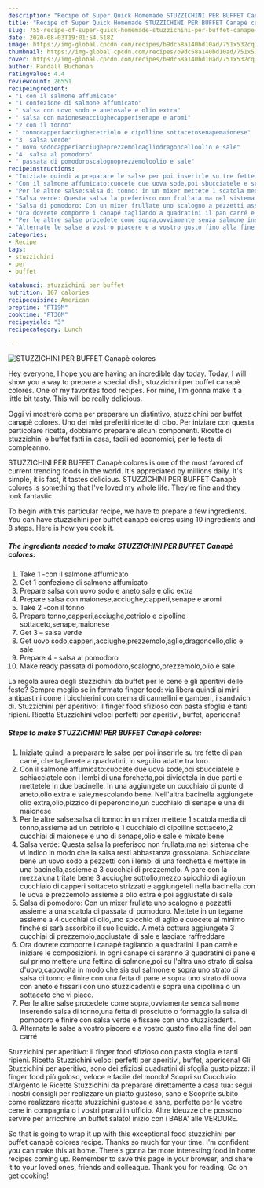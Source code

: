 ```yaml
---
description: "Recipe of Super Quick Homemade STUZZICHINI PER BUFFET Canapè colores"
title: "Recipe of Super Quick Homemade STUZZICHINI PER BUFFET Canapè colores"
slug: 755-recipe-of-super-quick-homemade-stuzzichini-per-buffet-canape-colores
date: 2020-08-03T19:01:54.518Z
image: https://img-global.cpcdn.com/recipes/b9dc58a140bd10ad/751x532cq70/stuzzichini-per-buffet-canape-colores-recipe-main-photo.jpg
thumbnail: https://img-global.cpcdn.com/recipes/b9dc58a140bd10ad/751x532cq70/stuzzichini-per-buffet-canape-colores-recipe-main-photo.jpg
cover: https://img-global.cpcdn.com/recipes/b9dc58a140bd10ad/751x532cq70/stuzzichini-per-buffet-canape-colores-recipe-main-photo.jpg
author: Randall Buchanan
ratingvalue: 4.4
reviewcount: 26551
recipeingredient:
- "1 con il salmone affumicato"
- "1 confezione di salmone affumicato"
- " salsa con uovo sodo e anetosale e olio extra"
- " salsa con maioneseacciughecapperisenape e aromi"
- "2 con il tonno"
- " tonnocapperiacciughecetriolo e cipolline sottacetosenapemaionese"
- "3  salsa verde"
- " uovo sodocapperiacciugheprezzemoloagliodragoncelloolio e sale"
- "4  salsa al pomodoro"
- " passata di pomodoroscalognoprezzemoloolio e sale"
recipeinstructions:
- "Iniziate quindi a preparare le salse per poi inserirle su tre fette di pan carré, che taglierete a quadratini, in seguito adatte tra loro."
- "Con il salmone affumicato:cuocete due uova sode,poi sbucciatele e schiacciatele con i lembi di una forchetta,poi dividetela in due parti e mettetele in due bacinelle. In una aggiungete un cucchiaio di punte di aneto,olio extra e sale,mescolando bene. Nell&#39;altra bacinella aggiungete olio extra,olio,pizzico di peperoncino,un cucchiaio di senape e una di maionese"
- "Per le altre salse:salsa di tonno: in un mixer mettete 1 scatola media di tonno,assieme ad un cetriolo e 1 cucchiaio di cipolline sottaceto,2 cucchiai di maionese e uno di senape,olio e sale e mixate bene"
- "Salsa verde: Questa salsa la preferisco non frullata,ma nel sistema che vi indico in modo che la salsa resti abbastanza grossolana. Schiacciate bene un uovo sodo a pezzetti con i lembi di una forchetta e mettete in una bacinella,assieme a 3 cucchiai di prezzemolo. A pare con la mezzaluna tritate bene 3 acciughe sottolio,mezzo spicchio di aglio,un cucchiaio di capperi sottaceto strizzati e aggiungeteli nella bacinella con le uova e prezzemolo assieme a olio extra e poi aggiustate di sale"
- "Salsa di pomodoro: Con un mixer frullate uno scalogno a pezzetti assieme a una scatola di passata di pomodoro. Mettete in un tegame assieme a 4 cucchiai di olio,uno spicchio di aglio e cuocete al minimo finché si sarà assorbito il suo liquido. A metà cottura aggiungete 3 cucchiai di prezzemolo,aggiustate di sale e lasciate raffreddare"
- "Ora dovrete comporre i canapé tagliando a quadratini il pan carré e iniziare le composizioni. In ogni canapè ci saranno 3 quadratini di pane e sul primo mettere una fettina di salmone,poi su l&#39;altra uno strato di salsa d&#39;uovo,capovolta in modo che sia sul salmone e sopra uno strato di salsa di tonno e finire con una fetta di pane e sopra uno strato di uova con aneto e fissarli con uno stuzzicadenti e sopra una cipollina o un sottaceto che vi piace."
- "Per le altre salse procedete come sopra,ovviamente senza salmone inserendo salsa di tonno,una fetta di prosciutto o formaggio,la salsa di pomodoro e finire con salsa verde e fissare con uno stuzzicadenti."
- "Alternate le salse a vostro piacere e a vostro gusto fino alla fine del pan carré"
categories:
- Recipe
tags:
- stuzzichini
- per
- buffet

katakunci: stuzzichini per buffet 
nutrition: 107 calories
recipecuisine: American
preptime: "PT19M"
cooktime: "PT36M"
recipeyield: "3"
recipecategory: Lunch

---
```



![STUZZICHINI PER BUFFET Canapè colores](https://img-global.cpcdn.com/recipes/b9dc58a140bd10ad/751x532cq70/stuzzichini-per-buffet-canape-colores-recipe-main-photo.jpg)

Hey everyone, I hope you are having an incredible day today. Today, I will show you a way to prepare a special dish, stuzzichini per buffet canapè colores. One of my favorites food recipes. For mine, I'm gonna make it a little bit tasty. This will be really delicious.

Oggi vi mostrerò come per preparare un distintivo, stuzzichini per buffet canapè colores. Uno dei miei preferiti ricette di cibo. Per iniziare con questa particolare ricetta, dobbiamo preparare alcuni componenti. Ricette di stuzzichini e buffet fatti in casa, facili ed economici, per le feste di compleanno.

STUZZICHINI PER BUFFET Canapè colores is one of the most favored of current trending foods in the world. It's appreciated by millions daily. It's simple, it is fast, it tastes delicious. STUZZICHINI PER BUFFET Canapè colores is something that I've loved my whole life. They're fine and they look fantastic.


To begin with this particular recipe, we have to prepare a few ingredients. You can have stuzzichini per buffet canapè colores using 10 ingredients and 8 steps. Here is how you cook it.

<!--inarticleads1-->

##### The ingredients needed to make STUZZICHINI PER BUFFET Canapè colores:

1. Take 1 -con il salmone affumicato
1. Get 1 confezione di salmone affumicato
1. Prepare  salsa con uovo sodo e aneto,sale e olio extra
1. Prepare  salsa con maionese,acciughe,capperi,senape e aromi
1. Take 2 -con il tonno
1. Prepare  tonno,capperi,acciughe,cetriolo e cipolline sottaceto,senape,maionese
1. Get 3 – salsa verde
1. Get  uovo sodo,capperi,acciughe,prezzemolo,aglio,dragoncello,olio e sale
1. Prepare 4 - salsa al pomodoro
1. Make ready  passata di pomodoro,scalogno,prezzemolo,olio e sale


La regola aurea degli stuzzichini da buffet per le cene e gli aperitivi delle feste? Sempre meglio se in formato finger food: via libera quindi ai mini antipastini come i bicchierini con crema di cannellini e gamberi, i sandwich di. Stuzzichini per aperitivo: il finger food sfizioso con pasta sfoglia e tanti ripieni. Ricetta Stuzzichini veloci perfetti per aperitivi, buffet, apericena! 

<!--inarticleads2-->

##### Steps to make STUZZICHINI PER BUFFET Canapè colores:

1. Iniziate quindi a preparare le salse per poi inserirle su tre fette di pan carré, che taglierete a quadratini, in seguito adatte tra loro.
1. Con il salmone affumicato:cuocete due uova sode,poi sbucciatele e schiacciatele con i lembi di una forchetta,poi dividetela in due parti e mettetele in due bacinelle. In una aggiungete un cucchiaio di punte di aneto,olio extra e sale,mescolando bene. Nell&#39;altra bacinella aggiungete olio extra,olio,pizzico di peperoncino,un cucchiaio di senape e una di maionese
1. Per le altre salse:salsa di tonno: in un mixer mettete 1 scatola media di tonno,assieme ad un cetriolo e 1 cucchiaio di cipolline sottaceto,2 cucchiai di maionese e uno di senape,olio e sale e mixate bene
1. Salsa verde: Questa salsa la preferisco non frullata,ma nel sistema che vi indico in modo che la salsa resti abbastanza grossolana. Schiacciate bene un uovo sodo a pezzetti con i lembi di una forchetta e mettete in una bacinella,assieme a 3 cucchiai di prezzemolo. A pare con la mezzaluna tritate bene 3 acciughe sottolio,mezzo spicchio di aglio,un cucchiaio di capperi sottaceto strizzati e aggiungeteli nella bacinella con le uova e prezzemolo assieme a olio extra e poi aggiustate di sale
1. Salsa di pomodoro: Con un mixer frullate uno scalogno a pezzetti assieme a una scatola di passata di pomodoro. Mettete in un tegame assieme a 4 cucchiai di olio,uno spicchio di aglio e cuocete al minimo finché si sarà assorbito il suo liquido. A metà cottura aggiungete 3 cucchiai di prezzemolo,aggiustate di sale e lasciate raffreddare
1. Ora dovrete comporre i canapé tagliando a quadratini il pan carré e iniziare le composizioni. In ogni canapè ci saranno 3 quadratini di pane e sul primo mettere una fettina di salmone,poi su l&#39;altra uno strato di salsa d&#39;uovo,capovolta in modo che sia sul salmone e sopra uno strato di salsa di tonno e finire con una fetta di pane e sopra uno strato di uova con aneto e fissarli con uno stuzzicadenti e sopra una cipollina o un sottaceto che vi piace.
1. Per le altre salse procedete come sopra,ovviamente senza salmone inserendo salsa di tonno,una fetta di prosciutto o formaggio,la salsa di pomodoro e finire con salsa verde e fissare con uno stuzzicadenti.
1. Alternate le salse a vostro piacere e a vostro gusto fino alla fine del pan carré


Stuzzichini per aperitivo: il finger food sfizioso con pasta sfoglia e tanti ripieni. Ricetta Stuzzichini veloci perfetti per aperitivi, buffet, apericena! Gli Stuzzichini per aperitivo, sono dei sfiziosi quadratini di sfoglia gusto pizza: il finger food più goloso, veloce e facile del mondo! Scopri su Cucchiaio d&#39;Argento le Ricette Stuzzichini da preparare direttamente a casa tua: segui i nostri consigli per realizzare un piatto gustoso, sano e Scoprite subito come realizzare ricette stuzzichini gustose e sane, perfette per le vostre cene in compagnia o i vostri pranzi in ufficio. Altre ideuzze che possono servire per arricchire un buffet salato! inizio con i BABA&#39; alle VERDURE. 

So that is going to wrap it up with this exceptional food stuzzichini per buffet canapè colores recipe. Thanks so much for your time. I'm confident you can make this at home. There's gonna be more interesting food in home recipes coming up. Remember to save this page in your browser, and share it to your loved ones, friends and colleague. Thank you for reading. Go on get cooking!
